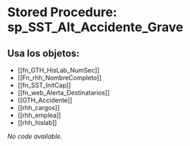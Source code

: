 # Stored Procedure: sp_SST_Alt_Accidente_Grave

## Usa los objetos:
- [[fn_GTH_HisLab_NumSec]]
- [[Fn_rhh_NombreCompleto]]
- [[fn_SST_InitCap]]
- [[fn_web_Alerta_Destinatarios]]
- [[GTH_Accidente]]
- [[rhh_cargos]]
- [[rhh_emplea]]
- [[rhh_hislab]]

*No code available.*
